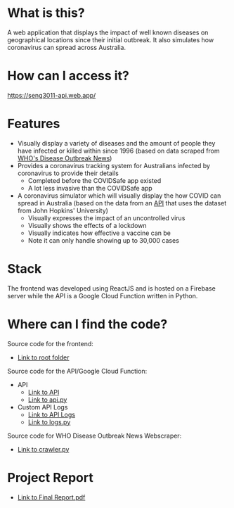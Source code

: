 # What is this?
A web application that displays the impact of well known diseases on geographical locations since their initial outbreak. It also simulates how coronavirus can spread across Australia. 

# How can I access it?
https://seng3011-api.web.app/

# Features
* Visually display a variety of diseases and the amount of people they have infected or killed within since 1996 (based on data scraped from [WHO's Disease Outbreak News](https://www.who.int/csr/don/en/))
* Provides a coronavirus tracking system for Australians infected by coronavirus to provide their details
    * Completed before the COVIDSafe app existed 
    * A lot less invasive than the COVIDSafe app
* A coronavirus simulator which will visually display the how COVID can spread in Australia (based on the data from an [API](https://github.com/backtrackbaba/covid-api) that uses the dataset from John Hopkins' University)
    * Visually expresses the impact of an uncontrolled virus
    * Visually shows the effects of a lockdown
    * Visually indicates how effective a vaccine can be
    * Note it can only handle showing up to 30,000 cases

# Stack
The frontend was developed using ReactJS and is hosted on a Firebase server while the API is a Google Cloud Function written in Python.

# Where can I find the code?
Source code for the frontend: 
* [Link to root folder](https://github.com/its-rich/COVID-Awareness-Website/tree/master/PHASE_2/Application_SourceCode/frontend)

Source code for the API/Google Cloud Function:
* API 
    * [Link to API](https://asia-northeast1-seng3011-api.cloudfunctions.net/report)
    * [Link to api.py](https://github.com/its-rich/COVID-Awareness-Website/blob/master/PHASE_1/API_SourceCode/api.py)
* Custom API Logs
    * [Link to API Logs](https://asia-northeast1-seng3011-api.cloudfunctions.net/logs)
    * [Link to logs.py](https://github.com/its-rich/COVID-Awareness-Website/blob/master/PHASE_1/API_SourceCode/logs.py)

Source code for WHO Disease Outbreak News Webscraper:
* [Link to crawler.py](https://github.com/its-rich/COVID-Awareness-Website/blob/master/PHASE_1/API_SourceCode/crawler.py)

# Project Report
* [Link to Final Report.pdf](https://github.com/its-rich/COVID-Awareness-Website/blob/master/Reports/Final%20Report.pdf)
